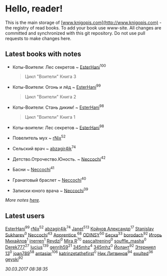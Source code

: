 # Hello, reader!
This is the main storage of [www.knigopis.com](http://www.knigopis.com) - the registry of read books.
To add your book use www-site. All changes are committed and synchronized with this git repository.
Do not use pull requests to make changes here.


## Latest books with notes
* Коты-Воители: Лес секретов ~ [EsterHani](users/305/30558181-vkontakte)<sup>100</sup>
    > Цикл "Воители"
    > Книга 3

* Коты-Воители: Огонь и лёд ~ [EsterHani](users/305/30558181-vkontakte)<sup>99</sup>
    > Цикл "Воители"
    > Книга 2

* Коты-Воители: Стань диким! ~ [EsterHani](users/305/30558181-vkontakte)<sup>98</sup>
    > Цикл "Воители"
    > Книга 1

* Коты-воители: Лес секретов ~ [EsterHani](users/305/30558181-vkontakte)<sup>98</sup>

* Повелитель мух ~ [rNix](users/115/115622071-twitter)<sup>52</sup>

* Сельский врач ~ [abzagir4ik](users/362/3621623-vkontakte)<sup>74</sup>

* Детство.Отрочество.Юность. ~ [Neccochi](users/126/12601720503917094896-mailru)<sup>42</sup>

* Басни ~ [Neccochi](users/126/12601720503917094896-mailru)<sup>41</sup>

* Гранатовый браслет ~ [Neccochi](users/126/12601720503917094896-mailru)<sup>40</sup>

* Записки юного врача ~ [Neccochi](users/126/12601720503917094896-mailru)<sup>39</sup>


_More notes [here](latest_books_with_notes.md)._


## Latest users
[EsterHani](users/305/30558181-vkontakte)<sup>99</sup> 
[rNix](users/115/115622071-twitter)<sup>52</sup> 
[abzagir4ik](users/362/3621623-vkontakte)<sup>74</sup> 
[Janet](users/205/20565064-vkontakte)<sup>513</sup> 
[Койнов Александр](users/414/414040473-vkontakte)<sup>17</sup> 
[Stanislav Sukharev](users/162/16237346307809983184-mailru)<sup>0</sup> 
[Neccochi](users/126/12601720503917094896-mailru)<sup>43</sup> 
[Apprentice ](users/528/52821952-vkontakte)<sup>68</sup> 
[ODINSY](users/100/100978570902186865324-google)<sup>50</sup> 
[Беска](users/157/1577468-vkontakte)<sup>33</sup> 
[borodach](users/157/15706320-vkontakte)<sup>92</sup> 
[Игорь Михайлов](users/297/2977673085170791915-mailru)<sup>1</sup> 
[inerren](users/479/4794559699-twitter)<sup>1</sup> 
[Reydzi](users/729/72921911-vkontakte)<sup>0</sup> 
[Mira R](users/103/103293621948650602575-google)<sup>70</sup> 
[pascaltrening](users/116/1168869274-facebook)<sup>0</sup> 
[souffle_masha](users/sou/souffle_masha-lastfm)<sup>0</sup> 
[Derek777](users/153/15386028-yandex)<sup>27</sup> 
[lucius](users/838/83820536-yandex)<sup>139</sup> 
[genrih59](users/872/872361436199401-facebook)<sup>21</sup> 
[345mhz](users/107/107233253672325058205-google)<sup>4</sup> 
[345mhz](users/100/100057153114799209630-google)<sup>0</sup> 
[Йолант](users/104/104690883692185089260-google)<sup>92</sup> 
[Этерниел 13](users/165/16501172616331031425-mailru)<sup>0</sup> 
[joan789](users/240/2401650-vkontakte)<sup>58</sup> 
[antasiar](users/688/68827372-vkontakte)<sup>106</sup> 
[katrinzetathefirst](users/138/1389223397787225-facebook)<sup>0</sup> 
[Ник Литвинов](users/241/241974816-vkontakte)<sup>94</sup> 
[exulted](users/100/100599204551896265722-google)<sup>36</sup> 
[geyski](users/221/221959664-vkontakte)<sup>92</sup> 


_30.03.2017 08:38:35_
